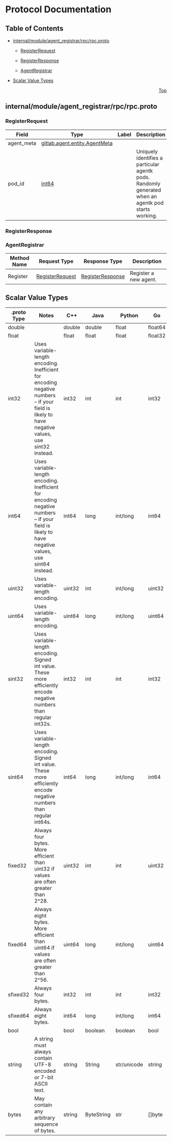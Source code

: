 # Protocol Documentation
<a name="top"></a>

## Table of Contents

- [internal/module/agent_registrar/rpc/rpc.proto](#internal_module_agent_registrar_rpc_rpc-proto)
    - [RegisterRequest](#gitlab-agent-agent_registrar-rpc-RegisterRequest)
    - [RegisterResponse](#gitlab-agent-agent_registrar-rpc-RegisterResponse)
  
    - [AgentRegistrar](#gitlab-agent-agent_registrar-rpc-AgentRegistrar)
  
- [Scalar Value Types](#scalar-value-types)



<a name="internal_module_agent_registrar_rpc_rpc-proto"></a>
<p align="right"><a href="#top">Top</a></p>

## internal/module/agent_registrar/rpc/rpc.proto



<a name="gitlab-agent-agent_registrar-rpc-RegisterRequest"></a>

### RegisterRequest



| Field | Type | Label | Description |
| ----- | ---- | ----- | ----------- |
| agent_meta | [gitlab.agent.entity.AgentMeta](#gitlab-agent-entity-AgentMeta) |  |  |
| pod_id | [int64](#int64) |  | Uniquely identifies a particular agentk pods. Randomly generated when an agentk pod starts working. |






<a name="gitlab-agent-agent_registrar-rpc-RegisterResponse"></a>

### RegisterResponse






 

 

 


<a name="gitlab-agent-agent_registrar-rpc-AgentRegistrar"></a>

### AgentRegistrar


| Method Name | Request Type | Response Type | Description |
| ----------- | ------------ | ------------- | ------------|
| Register | [RegisterRequest](#gitlab-agent-agent_registrar-rpc-RegisterRequest) | [RegisterResponse](#gitlab-agent-agent_registrar-rpc-RegisterResponse) | Register a new agent. |

 



## Scalar Value Types

| .proto Type | Notes | C++ | Java | Python | Go | C# | PHP | Ruby |
| ----------- | ----- | --- | ---- | ------ | -- | -- | --- | ---- |
| <a name="double" /> double |  | double | double | float | float64 | double | float | Float |
| <a name="float" /> float |  | float | float | float | float32 | float | float | Float |
| <a name="int32" /> int32 | Uses variable-length encoding. Inefficient for encoding negative numbers – if your field is likely to have negative values, use sint32 instead. | int32 | int | int | int32 | int | integer | Bignum or Fixnum (as required) |
| <a name="int64" /> int64 | Uses variable-length encoding. Inefficient for encoding negative numbers – if your field is likely to have negative values, use sint64 instead. | int64 | long | int/long | int64 | long | integer/string | Bignum |
| <a name="uint32" /> uint32 | Uses variable-length encoding. | uint32 | int | int/long | uint32 | uint | integer | Bignum or Fixnum (as required) |
| <a name="uint64" /> uint64 | Uses variable-length encoding. | uint64 | long | int/long | uint64 | ulong | integer/string | Bignum or Fixnum (as required) |
| <a name="sint32" /> sint32 | Uses variable-length encoding. Signed int value. These more efficiently encode negative numbers than regular int32s. | int32 | int | int | int32 | int | integer | Bignum or Fixnum (as required) |
| <a name="sint64" /> sint64 | Uses variable-length encoding. Signed int value. These more efficiently encode negative numbers than regular int64s. | int64 | long | int/long | int64 | long | integer/string | Bignum |
| <a name="fixed32" /> fixed32 | Always four bytes. More efficient than uint32 if values are often greater than 2^28. | uint32 | int | int | uint32 | uint | integer | Bignum or Fixnum (as required) |
| <a name="fixed64" /> fixed64 | Always eight bytes. More efficient than uint64 if values are often greater than 2^56. | uint64 | long | int/long | uint64 | ulong | integer/string | Bignum |
| <a name="sfixed32" /> sfixed32 | Always four bytes. | int32 | int | int | int32 | int | integer | Bignum or Fixnum (as required) |
| <a name="sfixed64" /> sfixed64 | Always eight bytes. | int64 | long | int/long | int64 | long | integer/string | Bignum |
| <a name="bool" /> bool |  | bool | boolean | boolean | bool | bool | boolean | TrueClass/FalseClass |
| <a name="string" /> string | A string must always contain UTF-8 encoded or 7-bit ASCII text. | string | String | str/unicode | string | string | string | String (UTF-8) |
| <a name="bytes" /> bytes | May contain any arbitrary sequence of bytes. | string | ByteString | str | []byte | ByteString | string | String (ASCII-8BIT) |


